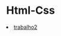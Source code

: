 
# Html-Css

<li><a href="https://anacaroline0807.github.io/Html-Css/Exercícios/trabalho2">trabalho2</a></li>